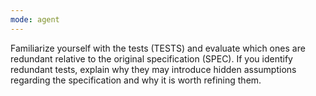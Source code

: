 ```yaml
---
mode: agent
---
```


Familiarize yourself with the tests (TESTS) and evaluate which ones are redundant relative to the original specification (SPEC). If you identify redundant tests, explain why they may introduce hidden assumptions regarding the specification and why it is worth refining them.
